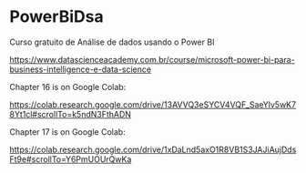 # PowerBiDsa
Curso gratuito de Análise de dados usando o Power BI

https://www.datascienceacademy.com.br/course/microsoft-power-bi-para-business-intelligence-e-data-science

Chapter 16 is on Google Colab:

https://colab.research.google.com/drive/13AVVQ3eSYCV4VQF_SaeYlv5wK78Yt1cl#scrollTo=k5ndN3FthADN

Chapter 17 is on Google Colab:

https://colab.research.google.com/drive/1xDaLnd5axO1R8VB1S3JAJiAujDdsFt9e#scrollTo=Y6PmUOUrQwKa
